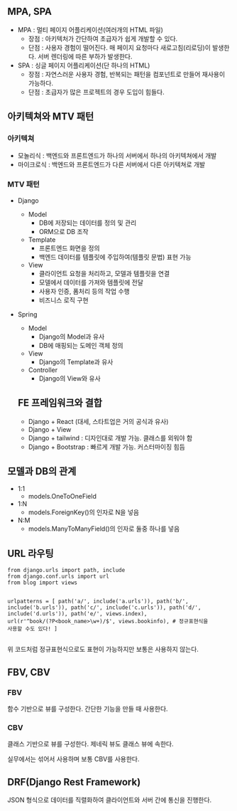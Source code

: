 <h2 id="mpa-spa">MPA, SPA</h2>
<ul>
<li>MPA : 멀티 페이지 어플리케이션(여러개의 HTML 파일)<ul>
<li>장점 : 아키텍처가 간단하여 초급자가 쉽게 개발할 수 있다. </li>
<li>단점 : 사용자 경험이 떨어진다. 매 페이지 요청마다 새로고침(리로딩)이 발생한다. 서버 렌더링에 따른 부하가 발생한다.</li>
</ul>
</li>
<li>SPA : 싱글 페이지 어플리케이션(단 하나의 HTML)<ul>
<li>장점 : 자연스러운 사용자 경험, 반복되는 패턴을 컴포넌트로 만들어 재사용이 가능하다.</li>
<li>단점 : 초급자가 많은 프로젝트의 경우 도입이 힘들다.</li>
</ul>
</li>
</ul>
<h2 id="아키텍쳐와-mtv-패턴">아키텍쳐와 MTV 패턴</h2>
<h3 id="아키텍쳐">아키텍쳐</h3>
<ul>
<li>모놀리식 : 백엔드와 프론트엔드가 하나의 서버에서 하나의 아키텍쳐에서 개발</li>
<li>마이크로식 : 백엔드와 프론트엔드가 다른 서버에서 다른 아키텍쳐로 개발</li>
</ul>
<h3 id="mtv-패턴">MTV 패턴</h3>
<ul>
<li><p>Django</p>
<ul>
<li>Model <ul>
<li>DB에 저장되는 데이터를 정의 및 관리</li>
<li>ORM으로 DB 조작</li>
</ul>
</li>
<li>Template<ul>
<li>프론트엔드 화면을 정의</li>
<li>백엔드 데이터를 템플릿에 주입하여(템플릿 문법) 표현 가능</li>
</ul>
</li>
<li>View <ul>
<li>클라이언트 요청을 처리하고, 모델과 템플릿을 연결</li>
<li>모델에서 데이터를 가져와 템플릿에 전달</li>
<li>사용자 인증, 폼처리 등의 작업 수행</li>
<li>비즈니스 로직 구현</li>
</ul>
</li>
</ul>
</li>
<li><p>Spring</p>
<ul>
<li>Model <ul>
<li>Django의 Model과 유사</li>
<li>DB에 매핑되는 도메인 객체 정의</li>
</ul>
</li>
<li>View<ul>
<li>Django의 Template과 유사</li>
</ul>
</li>
<li>Controller<ul>
<li>Django의 View와 유사</li>
</ul>
</li>
</ul>
<h2 id="fe-프레임워크와-결합">FE 프레임워크와 결합</h2>
<ul>
<li>Django + React (대세, 스타트업은 거의 공식과 유사)</li>
<li>Django + View</li>
<li>Django + tailwind : 디자인대로 개발 가능. 클래스를 외워야 함</li>
<li>Django + Bootstrap : 빠르게 개발 가능. 커스터마이징 힘듬</li>
</ul>
</li>
</ul>
<h2 id="모델과-db의-관계">모델과 DB의 관계</h2>
<ul>
<li>1:1<ul>
<li>models.OneToOneField</li>
</ul>
</li>
<li>1:N<ul>
<li>models.ForeignKey()의 인자로 N을 넣음</li>
</ul>
</li>
<li>N:M<ul>
<li>models.ManyToManyField()의 인자로 둘중 하나를 넣음</li>
</ul>
</li>
</ul>
<h2 id="url-라우팅">URL 라우팅</h2>
<pre><code class="language-python">from django.urls import path, include
from django.conf.urls import url
from blog import views

urlpatterns = [
    path('a/', include('a.urls')),
    path('b/', include('b.urls')),
    path('c/', include('c.urls')),
    path('d/', include('d.urls')),
    path('e/', views.index),
    url(r'^book/(?P&lt;book_name&gt;\w+)/$', views.bookinfo), # 정규표현식을 사용할 수도 있다!
]</code></pre>
<p>위 코드처럼 정규표현식으로도 표현이 가능하지만 보통은 사용하지 않는다.</p>
<h2 id="fbv-cbv">FBV, CBV</h2>
<h3 id="fbv">FBV</h3>
<p>함수 기반으로 뷰를 구성한다. 간단한 기능을 만들 때 사용한다.</p>
<h3 id="cbv">CBV</h3>
<p>클래스 기반으로 뷰를 구성한다. 제네릭 뷰도 클래스 뷰에 속한다. </p>
<p>실무에서는 섞어서 사용하며 보통 CBV를 사용한다.</p>
<h2 id="drfdjango-rest-framework">DRF(Django Rest Framework)</h2>
<p>JSON 형식으로 데이터를 직렬화하여 클라이언트와 서버 간에 통신을 진행한다. </p>